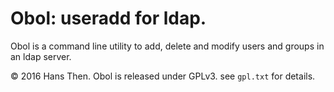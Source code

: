 # Obol: useradd for ldap.

Obol is a command line utility to add, delete and modify users and
groups in an ldap server.

© 2016 Hans Then. Obol is released under GPLv3.
see `gpl.txt` for details.

